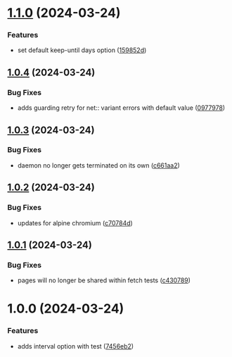 # [1.1.0](https://github.com/echovisionlab/aws-weather-updater/compare/v1.0.4...v1.1.0) (2024-03-24)


### Features

* set default keep-until days option ([159852d](https://github.com/echovisionlab/aws-weather-updater/commit/159852d29d159d583da8e90e39c40d3e7e4bcbf3))

## [1.0.4](https://github.com/echovisionlab/aws-weather-updater/compare/v1.0.3...v1.0.4) (2024-03-24)


### Bug Fixes

* adds guarding retry for net:: variant errors with default value ([0977978](https://github.com/echovisionlab/aws-weather-updater/commit/097797877483301373e911b0a4167f473db7277f))

## [1.0.3](https://github.com/echovisionlab/aws-weather-updater/compare/v1.0.2...v1.0.3) (2024-03-24)


### Bug Fixes

* daemon no longer gets terminated on its own ([c661aa2](https://github.com/echovisionlab/aws-weather-updater/commit/c661aa2d9e044e6f187f6104ad7868b7bd7c740c))

## [1.0.2](https://github.com/echovisionlab/aws-weather-updater/compare/v1.0.1...v1.0.2) (2024-03-24)


### Bug Fixes

* updates for alpine chromium ([c70784d](https://github.com/echovisionlab/aws-weather-updater/commit/c70784d8412a332e81ff5b4be9bea6756c40f773))

## [1.0.1](https://github.com/echovisionlab/aws-weather-updater/compare/v1.0.0...v1.0.1) (2024-03-24)


### Bug Fixes

* pages will no longer be shared within fetch tests ([c430789](https://github.com/echovisionlab/aws-weather-updater/commit/c43078914e484eb973448eb839c5bea3c0379a33))

# 1.0.0 (2024-03-24)


### Features

* adds interval option with test ([7456eb2](https://github.com/echovisionlab/aws-weather-updater/commit/7456eb238483730c05a88af905da994c395ad688))
